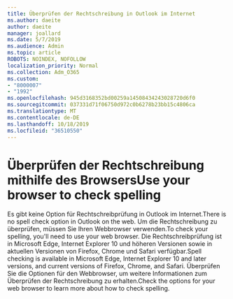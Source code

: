 ```yaml
---
title: Überprüfen der Rechtschreibung in Outlook im Internet
ms.author: daeite
author: daeite
manager: joallard
ms.date: 5/7/2019
ms.audience: Admin
ms.topic: article
ROBOTS: NOINDEX, NOFOLLOW
localization_priority: Normal
ms.collection: Adm_O365
ms.custom:
- "8000007"
- "1992"
ms.openlocfilehash: 945d3168352bd00259a14508434243028720d6f0
ms.sourcegitcommit: 037331d71f06750d972c0b6278b23bb15c4806ca
ms.translationtype: MT
ms.contentlocale: de-DE
ms.lasthandoff: 10/18/2019
ms.locfileid: "36510550"
---
```

# <a name="use-your-browser-to-check-spelling"></a><span data-ttu-id="c7f7d-102">Überprüfen der Rechtschreibung mithilfe des Browsers</span><span class="sxs-lookup"><span data-stu-id="c7f7d-102">Use your browser to check spelling</span></span>

<span data-ttu-id="c7f7d-103">Es gibt keine Option für Rechtschreibprüfung in Outlook im Internet.</span><span class="sxs-lookup"><span data-stu-id="c7f7d-103">There is no spell check option in Outlook on the web.</span></span> <span data-ttu-id="c7f7d-104">Um die Rechtschreibung zu überprüfen, müssen Sie Ihren Webbrowser verwenden.</span><span class="sxs-lookup"><span data-stu-id="c7f7d-104">To check your spelling, you'll need to use your web browser.</span></span> <span data-ttu-id="c7f7d-105">Die Rechtschreibprüfung ist in Microsoft Edge, Internet Explorer 10 und höheren Versionen sowie in aktuellen Versionen von Firefox, Chrome und Safari verfügbar.</span><span class="sxs-lookup"><span data-stu-id="c7f7d-105">Spell checking is available in Microsoft Edge, Internet Explorer 10 and later versions, and current versions of Firefox, Chrome, and Safari.</span></span> <span data-ttu-id="c7f7d-106">Überprüfen Sie die Optionen für den Webbrowser, um weitere Informationen zum Überprüfen der Rechtschreibung zu erhalten.</span><span class="sxs-lookup"><span data-stu-id="c7f7d-106">Check the options for your web browser to learn more about how to check spelling.</span></span>